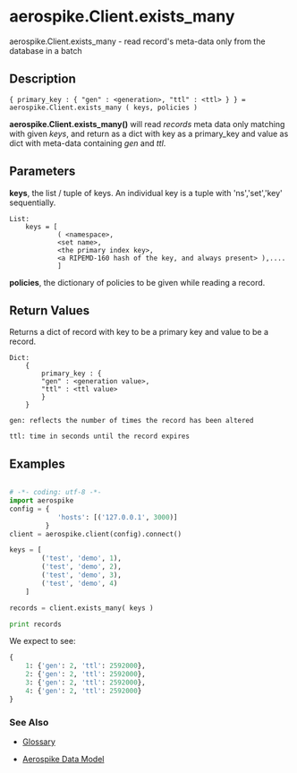 
# aerospike.Client.exists_many

aerospike.Client.exists_many - read record's meta-data only from the database in a batch

## Description

```
{ primary_key : { "gen" : <generation>, "ttl" : <ttl> } } = aerospike.Client.exists_many ( keys, policies )

```

**aerospike.Client.exists_many()** will read *records* meta data only matching with given *keys*, and return 
as a dict with key as a primary_key and value as dict with meta-data containing *gen* and *ttl*.   

## Parameters

**keys**, the list / tuple of keys. An individual key is a tuple with 'ns','set','key' sequentially.   

```
List:
    keys = [
            ( <namespace>, 
            <set name>, 
            <the primary index key>, 
            <a RIPEMD-160 hash of the key, and always present> ),....
            ]

```

**policies**, the dictionary of policies to be given while reading a record.   

## Return Values
Returns a dict of record with key to be a primary key and value to be a record.

```
Dict:
    {
        primary_key : {
        "gen" : <generation value>,
        "ttl" : <ttl value>
        }
    }

gen: reflects the number of times the record has been altered

ttl: time in seconds until the record expires

```

## Examples

```python

# -*- coding: utf-8 -*-
import aerospike
config = {
            'hosts': [('127.0.0.1', 3000)]
         }
client = aerospike.client(config).connect()

keys = [ 
        ('test', 'demo', 1),
        ('test', 'demo', 2),
        ('test', 'demo', 3),
        ('test', 'demo', 4)
    ]

records = client.exists_many( keys )

print records

```

We expect to see:

```python
{
    1: {'gen': 2, 'ttl': 2592000}, 
    2: {'gen': 2, 'ttl': 2592000}, 
    3: {'gen': 2, 'ttl': 2592000}, 
    4: {'gen': 2, 'ttl': 2592000}
}

```



### See Also



- [Glossary](http://www.aerospike.com/docs/guide/glossary.html)

- [Aerospike Data Model](http://www.aerospike.com/docs/architecture/data-model.html)
